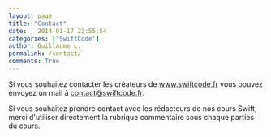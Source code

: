 ```yaml
---
layout: page
title: "Contact"
date:   2014-01-17 23:55:54
categories: ['SwiftCode']
author: Guillaume L.
permalink: /contact/
comments: True
---
```


Si vous souhaitez contacter les créateurs de <a title="Swift Core" href="/">www.swiftcode.fr</a> vous pouvez envoyez un mail à <a href="mailto:contact@swiftcode.fr">contact@swiftcode.fr</a>.

Si vous souhaitez prendre contact avec les rédacteurs de nos cours Swift, merci d'utiliser directement la rubrique commentaire sous chaque parties du cours.
